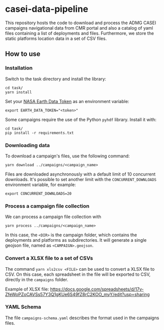 # casei-data-pipeline

This repository hosts the code to download and process the ADMG CASEI campaigns navigational data from CMR portal and also a catalog of yaml files containing a list of deployments and files. Furthermore, we store the static platforms location data in a set of CSV files.

## How to use

### Installation
Switch to the task directory and install the library:

```
cd task/
yarn install
```

Set your [NASA Earth Data Token](https://urs.earthdata.nasa.gov/) as an environment variable:

```
export EARTH_DATA_TOKEN="<token>"
```

Some campaigns require the use of the Python `pyhdf` library. Install it with:

```
cd task/
pip install -r requirements.txt
```

### Downloading data

To download a campaign's files, use the following command:

```
yarn download ../campaigns/<campaign_name>
```

Files are downloaded asynchronously with a default limit of 10 concurrent downloads. It's possible to set another limit with the `CONCURRENT_DOWNLOADS` environment variable, for example:

```
export CONCURRENT_DOWNLOADS=20
```

### Process a campaign file collection

We can process a campaign file collection with 

```
yarn process ../campaigns/<campaign_name>
```

In this case, the `<DIR>` is the campaign folder, which contains the deployments and platforms as subdirectories. It will generate a single geojson file, named as `<CAMPAIGN>.geojson`.

### Convert a XLSX file to a set of CSVs

The command `yarn xls2csv <FILE>` can be used to convert a XLSX file to CSV. On this case, each spreadsheet in the file will be exported to CSV, directly in the `campaigns` folder.

Example of XLSX file: https://docs.google.com/spreadsheets/d/17v-ZfeWoPZoCAVSs57Y3Q1gKUe6S49fZ8rC2KOO_myY/edit?usp=sharing

### YAML Schema

The file `campaigns-schema.yaml` describes the format used in the campaigns files.